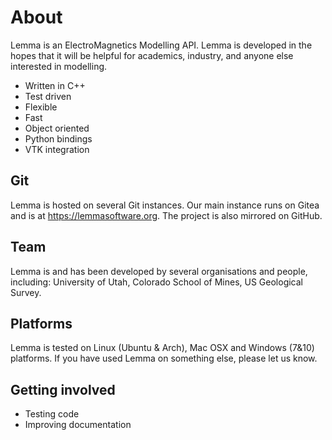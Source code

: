 # About
Lemma is an ElectroMagnetics Modelling API. Lemma is developed in the hopes that it will be helpful for academics, industry, and anyone else interested in modelling. 

* Written in C++ 
* Test driven   
* Flexible 
* Fast 
* Object oriented 
* Python bindings
* VTK integration 

## Git 
Lemma is hosted on several Git instances. Our main instance runs on Gitea and is at https://lemmasoftware.org. The project is also mirrored on GitHub. 

## Team 
Lemma is and has been developed by several organisations and people, including: University of Utah, Colorado School of Mines, US Geological Survey. 

## Platforms 
Lemma is tested on Linux (Ubuntu & Arch), Mac OSX and Windows (7&10) platforms. 
If you have used Lemma on something else, please let us know. 

## Getting involved
* Testing code
* Improving documentation
